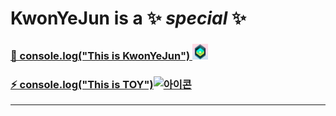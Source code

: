  <!-- [![이미지](logo.gif)](https://mymain-e6d56.web.app/) |[![아이콘](key.ico)](http://monkeyhappy.kro.kr/)
 --- | ---
console.log("This is KwonYeJun")  |  console.log("This is TOY") -->
# KwonYeJun is a ✨ _special_ ✨ 

###  <a href="https://mymain-e6d56.web.app/">👋 console.log("This is KwonYeJun") <img src="logo.gif" alt="아이콘" style="width:25px; height:25px;">
</a>

###  <a href="http://monkeyhappy.kro.kr/">⚡ console.log("This is TOY")<img src="key.ico" alt="아이콘" style="width:25px; height:25px;"></a>
----
<!--
**KwonYeJun/KwonYeJun** is a ✨ _special_ ✨ repository because its `README.md` (this file) appears on your GitHub profile.

Here are some ideas to get you started:

- 🔭 I’m currently working on ...
- 🌱 I’m currently learning ...
- 👯 I’m looking to collaborate on ...
- 🤔 I’m looking for help with ...
- 💬 Ask me about ...
- 📫 How to reach me: ...
- 😄 Pronouns: ...
- ⚡ Fun fact: ...
-->
